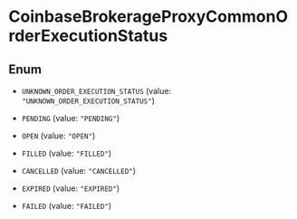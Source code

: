 
# CoinbaseBrokerageProxyCommonOrderExecutionStatus

## Enum


* `UNKNOWN_ORDER_EXECUTION_STATUS` (value: `"UNKNOWN_ORDER_EXECUTION_STATUS"`)

* `PENDING` (value: `"PENDING"`)

* `OPEN` (value: `"OPEN"`)

* `FILLED` (value: `"FILLED"`)

* `CANCELLED` (value: `"CANCELLED"`)

* `EXPIRED` (value: `"EXPIRED"`)

* `FAILED` (value: `"FAILED"`)



